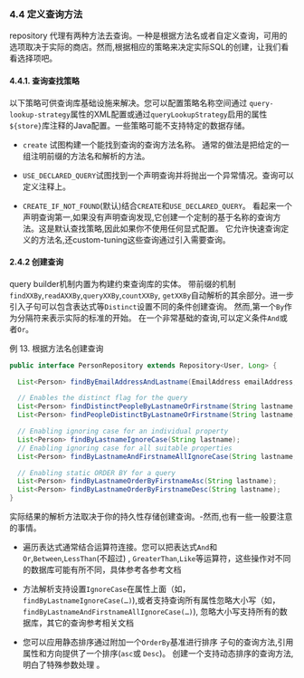 ### 4.4 定义查询方法
repository 代理有两种方法去查询。一种是根据方法名或者自定义查询，可用的选项取决于实际的商店。然而,根据相应的策略来决定实际SQL的创建，让我们看看选择项吧。

#### 4.4.1. 查询查找策略

以下策略可供查询库基础设施来解决。您可以配置策略名称空间通过 ```query-lookup-strategy```属性的XML配置或通过```queryLookupStrategy```启用的属性```${store}```库注释的Java配置。一些策略可能不支持特定的数据存储。

- ```create``` 试图构建一个能找到查询的查询方法名称。 通常的做法是把给定的一组注明前缀的方法名和解析的方法。

- ```USE_DECLARED_QUERY```试图找到一个声明查询并将抛出一个异常情况。查询可以定义注释上。

- ```CREATE_IF_NOT_FOUND```(默认)结合```CREATE```和```USE_DECLARED_QUERY```。 看起来一个声明查询第一,如果没有声明查询发现,它创建一个定制的基于名称的查询方法。这是默认查找策略,因此如果你不使用任何显式配置。 它允许快速查询定义的方法名,还custom-tuning这些查询通过引入需要查询。

#### 2.4.2  创建查询

query builder机制内置为构建约束查询库的实体。 带前缀的机制```findXXBy```,```readAXXBy```,```queryXXBy```,```countXXBy```, ```getXXBy```自动解析的其余部分。进一步引入子句可以包含表达式等```Distinct```设置不同的条件创建查询。 然而,第一个```By```作为分隔符来表示实际的标准的开始。 在一个非常基础的查询,可以定义条件```And```或者```Or```。

例 13. 根据方法名创建查询

``` java
public interface PersonRepository extends Repository<User, Long> {

  List<Person> findByEmailAddressAndLastname(EmailAddress emailAddress, String lastname);

  // Enables the distinct flag for the query
  List<Person> findDistinctPeopleByLastnameOrFirstname(String lastname, String firstname);
  List<Person> findPeopleDistinctByLastnameOrFirstname(String lastname, String firstname);

  // Enabling ignoring case for an individual property
  List<Person> findByLastnameIgnoreCase(String lastname);
  // Enabling ignoring case for all suitable properties
  List<Person> findByLastnameAndFirstnameAllIgnoreCase(String lastname, String firstname);

  // Enabling static ORDER BY for a query
  List<Person> findByLastnameOrderByFirstnameAsc(String lastname);
  List<Person> findByLastnameOrderByFirstnameDesc(String lastname);
}
```

实际结果的解析方法取决于你的持久性存储创建查询。-然而,也有一些一般要注意的事情。

- 遍历表达式通常结合运算符连接。您可以把表达式```And```和```Or```,```Between```,```LessThan```(不超过) , ```GreaterThan```,```Like```等运算符，这些操作对不同的数据库可能有所不同，具体参考各参考文档

- 方法解析支持设置```IgnoreCase```在属性上面（如，```findByLastnameIgnoreCase(…)```),或者支持查询所有属性忽略大小写（如，```findByLastnameAndFirstnameAllIgnoreCase(…)```), 忽略大小写支持所有的数据库，其它的查询参考相关文档

- 您可以应用静态排序通过附加一个```OrderBy```基准进行排序 子句的查询方法,引用属性和方向提供了一个排序(```asc```或 ```Desc```)。 创建一个支持动态排序的查询方法,明白了特殊参数处理 。















